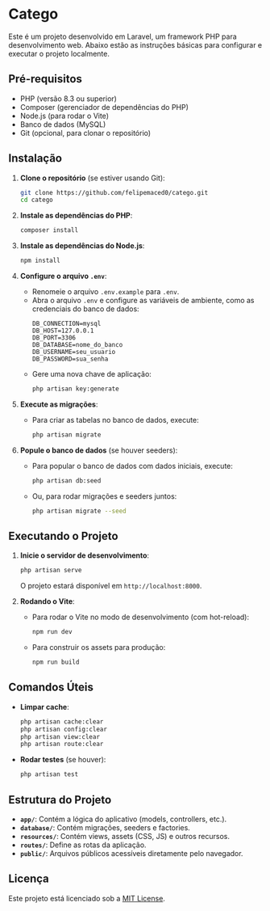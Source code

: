 # Catego

Este é um projeto desenvolvido em Laravel, um framework PHP para desenvolvimento web. Abaixo estão as instruções básicas para configurar e executar o projeto localmente.

## Pré-requisitos

- PHP (versão 8.3 ou superior)
- Composer (gerenciador de dependências do PHP)
- Node.js (para rodar o Vite)
- Banco de dados (MySQL)
- Git (opcional, para clonar o repositório)

## Instalação

1. **Clone o repositório** (se estiver usando Git):
   ```bash
   git clone https://github.com/felipemaced0/catego.git
   cd catego
   ```

2. **Instale as dependências do PHP**:
   ```bash
   composer install
   ```

3. **Instale as dependências do Node.js**:
   ```bash
   npm install
   ```

4. **Configure o arquivo `.env`**:
   - Renomeie o arquivo `.env.example` para `.env`.
   - Abra o arquivo `.env` e configure as variáveis de ambiente, como as credenciais do banco de dados:
     ```env
     DB_CONNECTION=mysql
     DB_HOST=127.0.0.1
     DB_PORT=3306
     DB_DATABASE=nome_do_banco
     DB_USERNAME=seu_usuario
     DB_PASSWORD=sua_senha
     ```
   - Gere uma nova chave de aplicação:
     ```bash
     php artisan key:generate
     ```

5. **Execute as migrações**:
   - Para criar as tabelas no banco de dados, execute:
     ```bash
     php artisan migrate
     ```

6. **Popule o banco de dados** (se houver seeders):
   - Para popular o banco de dados com dados iniciais, execute:
     ```bash
     php artisan db:seed
     ```
   - Ou, para rodar migrações e seeders juntos:
     ```bash
     php artisan migrate --seed
     ```

## Executando o Projeto

1. **Inicie o servidor de desenvolvimento**:
   ```bash
   php artisan serve
   ```
   O projeto estará disponível em `http://localhost:8000`.

2. **Rodando o Vite**:
   - Para rodar o Vite no modo de desenvolvimento (com hot-reload):
     ```bash
     npm run dev
     ```
   - Para construir os assets para produção:
     ```bash
     npm run build
     ```

## Comandos Úteis

- **Limpar cache**:
  ```bash
  php artisan cache:clear
  php artisan config:clear
  php artisan view:clear
  php artisan route:clear
  ```

- **Rodar testes** (se houver):
  ```bash
  php artisan test
  ```

## Estrutura do Projeto

- **`app/`**: Contém a lógica do aplicativo (models, controllers, etc.).
- **`database/`**: Contém migrações, seeders e factories.
- **`resources/`**: Contém views, assets (CSS, JS) e outros recursos.
- **`routes/`**: Define as rotas da aplicação.
- **`public/`**: Arquivos públicos acessíveis diretamente pelo navegador.

## Licença

Este projeto está licenciado sob a [MIT License](LICENSE).
